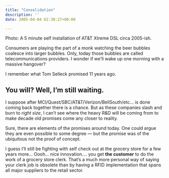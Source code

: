```yaml
---
title: "Consolidation"
description: ''
date: 2005-04-04 02:30:27+00:00

---
```


Photo: A 5 minute self installation of AT&T Xtreme DSL circa 2005-ish.

Consumers are playing the part of a monk watching the beer bubbles coalesce into larger bubbles. Only, today those bubbles are called telecommunications providers. I wonder if we’ll wake up one morning with a massive hangover?

I remember what Tom Selleck promised 11 years ago.

You will? Well, I’m still waiting.
----------------------------------

I suppose after MCI/Quest/SBC/AT&T/Verizon/BellSouth/etc… is done coming back together there is a chance. But as these companies slash and burn to *right size*, I can’t see where the heavy R&D will be coming from to make decade old promises come any closer to reality.

Sure, there are elements of the promises around today. One could argue they are even possible to some degree — but the promise was of the ubiquitous not the proof of concept.

I guess I’ll still be fighting with self check out at the grocery store for a few years more… Oooh… nice innovation…. you get **the customer** to do the work of a grocery store clerk. That’s a much more personal way of saying your clerk job is obsolete than by having a RFID implementation that spans all major suppliers to the retail sector.

